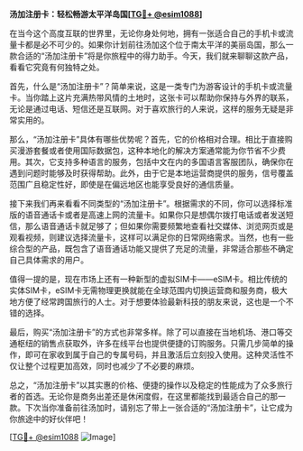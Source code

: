 **汤加注册卡：轻松畅游太平洋岛国[[TG💪+ @esim1088](https://t.me/s/esim1088)]**

在当今这个高度互联的世界里，无论你身处何地，拥有一张适合自己的手机卡或流量卡都是必不可少的。如果你计划前往汤加这个位于南太平洋的美丽岛国，那么一款合适的“汤加注册卡”将是你旅程中的得力助手。今天，我们就来聊聊这款产品，看看它究竟有何独特之处。

首先，什么是“汤加注册卡”？简单来说，这是一类专门为游客设计的手机卡或流量卡。当你踏上这片充满热带风情的土地时，这张卡可以帮助你保持与外界的联系，无论是通过电话、短信还是互联网。对于喜欢旅行的人来说，这样的服务无疑是非常实用的。

那么，“汤加注册卡”具体有哪些优势呢？首先，它的价格相对合理。相比于直接购买漫游套餐或者使用国际数据包，这种本地化的解决方案通常能为你节省不少费用。其次，它支持多种语言的服务，包括中文在内的多国语言客服团队，确保你在遇到问题时能够及时获得帮助。此外，由于它是本地运营商提供的服务，信号覆盖范围广且稳定性好，即使是在偏远地区也能享受良好的通信质量。

接下来我们再来看看不同类型的“汤加注册卡”。根据需求的不同，你可以选择标准版的语音通话卡或者是高速上网的流量卡。如果你只是想偶尔拨打电话或者发送短信，那么语音通话卡就足够了；但如果你需要频繁地查看社交媒体、浏览网页或是观看视频，则建议选择流量卡，这样可以满足你的日常网络需求。当然，也有一些综合型的产品，既包含了语音通话功能又提供了充足的流量，非常适合那些不确定自己具体需求的用户。

值得一提的是，现在市场上还有一种新型的虚拟SIM卡——eSIM卡。相比传统的实体SIM卡，eSIM卡无需物理更换就能在全球范围内切换运营商和服务商，极大地方便了经常跨国旅行的人士。对于想要体验最新科技的朋友来说，这也是一个不错的选择。

最后，购买“汤加注册卡”的方式也非常多样。除了可以直接在当地机场、港口等交通枢纽的销售点获取外，许多在线平台也提供便捷的订购服务。只需几步简单的操作，即可在家收到属于自己的专属号码，并且激活后立刻投入使用。这种灵活性不仅让整个过程更加高效，同时也减少了不必要的麻烦。

总之，“汤加注册卡”以其实惠的价格、便捷的操作以及稳定的性能成为了众多旅行者的首选。无论你是商务出差还是休闲度假，在这里都能找到最适合自己的那一款。下次当你准备前往汤加时，请别忘了带上一张合适的“汤加注册卡”，让它成为你旅途中的好伙伴吧！

[[TG💪+ @esim1088](https://t.me/s/esim1088) ![Image](https://i.postimg.cc/4NQfJmqS/Snipaste-2025-05-13-00-14-12.png)]